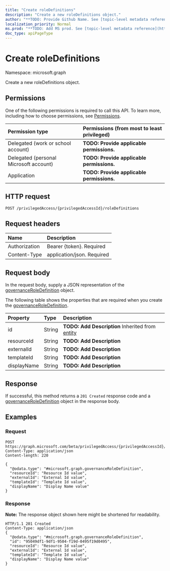```yaml
---
title: "Create roleDefinitions"
description: "Create a new roleDefinitions object."
author: "**TODO: Provide Github Name. See [topic-level metadata reference](https://msgo.azurewebsites.net/add/document/guidelines/metadata.html#topic-level-metadata)**"
localization_priority: Normal
ms.prod: "**TODO: Add MS prod. See [topic-level metadata reference](https://msgo.azurewebsites.net/add/document/guidelines/metadata.html#topic-level-metadata)**"
doc_type: apiPageType
---
```


# Create roleDefinitions

Namespace: microsoft.graph

Create a new roleDefinitions object.

## Permissions
One of the following permissions is required to call this API. To learn more, including how to choose permissions, see [Permissions](/concepts/permissions-reference.md).

|Permission type|Permissions (from most to least privileged)|
|:---|:---|
|Delegated (work or school account)|**TODO: Provide applicable permissions.**|
|Delegated (personal Microsoft account)|**TODO: Provide applicable permissions.**|
|Application|**TODO: Provide applicable permissions.**|

## HTTP request
<!-- {
  "blockType": "ignored"
}
-->
``` http
POST /privilegedAccess/{privilegedAccessId}/roleDefinitions
```

## Request headers
|Name|Description|
|:---|:---|
|Authorization|Bearer {token}. Required|
|Content-Type|application/json. Required|

## Request body
In the request body, supply a JSON representation of the [governanceRoleDefinition](../resources/governanceroledefinition.md) object.

The following table shows the properties that are required when you create the [governanceRoleDefinition](../resources/governanceroledefinition.md).

|Property|Type|Description|
|:---|:---|:---|
|id|String|**TODO: Add Description** Inherited from [entity](../resources/entity.md)|
|resourceId|String|**TODO: Add Description**|
|externalId|String|**TODO: Add Description**|
|templateId|String|**TODO: Add Description**|
|displayName|String|**TODO: Add Description**|



## Response
If successful, this method returns a `201 Created` response code and a [governanceRoleDefinition](../resources/governanceroledefinition.md) object in the response body.

## Examples

### Request
<!-- {
  "blockType": "request",
  "name": "create_governanceroledefinition_from_governanceroledefinitions"
}
-->
``` http
POST https://graph.microsoft.com/beta/privilegedAccess/{privilegedAccessId}/roleDefinitions
Content-Type: application/json
Content-length: 220

{
  "@odata.type": "#microsoft.graph.governanceRoleDefinition",
  "resourceId": "Resource Id value",
  "externalId": "External Id value",
  "templateId": "Template Id value",
  "displayName": "Display Name value"
}
```

### Response
**Note:** The response object shown here might be shortened for readability.
<!-- {
  "blockType": "response",
  "truncated": true,
  "@odata.type": "microsoft.graph.governanceroledefinition"
}
-->
``` http
HTTP/1.1 201 Created
Content-Type: application/json
{
  "@odata.type": "#microsoft.graph.governanceRoleDefinition",
  "id": "95049df1-9df1-9504-f19d-0495f19d0495",
  "resourceId": "Resource Id value",
  "externalId": "External Id value",
  "templateId": "Template Id value",
  "displayName": "Display Name value"
}
```


